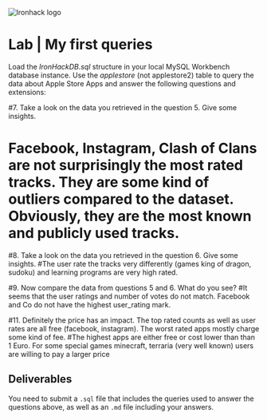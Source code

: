 ![Ironhack logo](https://i.imgur.com/1QgrNNw.png)

# Lab | My first queries

Load the *IronHackDB.sql* structure in your local MySQL Workbench database instance. Use the *applestore* (not applestore2) table to query the data about Apple Store Apps and answer the following questions and extensions: 

#7. Take a look on the data you retrieved in the question 5. Give some insights.
# Facebook, Instagram, Clash of Clans are not surprisingly the most rated tracks. They are some kind of outliers compared to the dataset. Obviously, they are the most known and publicly used tracks. 

#8. Take a look on the data you retrieved in the question 6. Give some insights.
#The user rate the tracks very differently (games king of dragon, sudoku) and learning programs are very high rated.

#9. Now compare the data from questions 5 and 6. What do you see?
#It seems that the user ratings and number of votes do not match. Facebook and Co do not have the highest user_rating mark.

#11. Definitely the price  has an impact. The top rated counts as well as user rates are all free (facebook, instagram). The worst rated apps mostly charge some kind of fee.
#The highest apps are either free or cost lower than than 1 Euro. For some special games minecraft, terraria (very well known) users are willing to pay a larger price
## Deliverables 
You need to submit a `.sql` file that includes the queries used to answer the questions above, as well as an `.md` file including your answers. 
